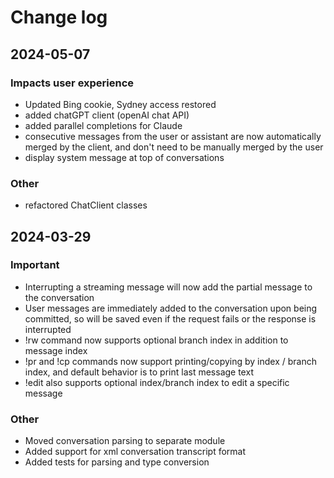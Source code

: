 # Change log

## 2024-05-07

### Impacts user experience
* Updated Bing cookie, Sydney access restored
* added chatGPT client (openAI chat API)
* added parallel completions for Claude
* consecutive messages from the user or assistant are now automatically merged by the client, and don't need to be manually merged by the user
* display system message at top of conversations

### Other
* refactored ChatClient classes

## 2024-03-29

### Important
* Interrupting a streaming message will now add the partial message to the conversation
* User messages are immediately added to the conversation upon being committed, so will be saved even if the request fails or the response is interrupted
* !rw command now supports optional branch index in addition to message index
* !pr and !cp commands now support printing/copying by index / branch index, and default behavior is to print last message text
* !edit also supports optional index/branch index to edit a specific message

### Other

* Moved conversation parsing to separate module
* Added support for xml conversation transcript format
* Added tests for parsing and type conversion 